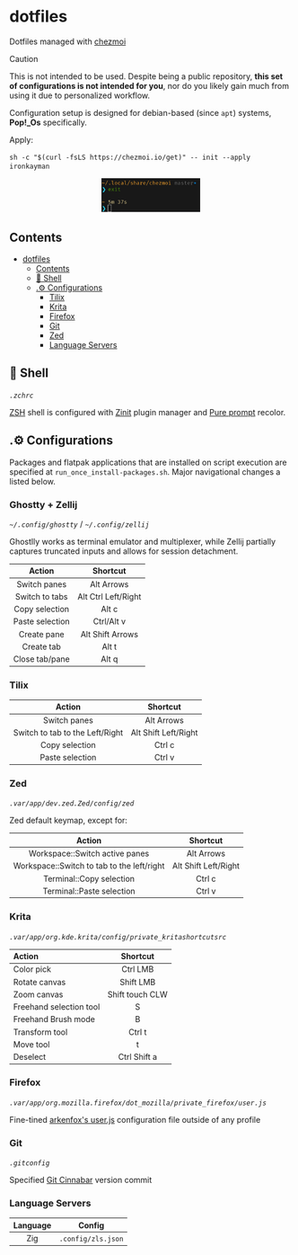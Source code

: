 # dotfiles

Dotfiles managed with [chezmoi](https://github.com/twpayne/chezmoi)

> [!CAUTION]
> This is not intended to be used. Despite being a public repository, __this set of configurations is not intended for you__, nor do you likely gain much from using it due to personalized workflow.
>
> Configuration setup is designed for debian-based (since `apt`) systems, **Pop!_Os** specifically.

Apply:

```shell
sh -c "$(curl -fsLS https://chezmoi.io/get)" -- init --apply ironkayman
```

<p align="center">
    <img src="docs/color_scheme_example.png" style="width: 35%;"></img>
</p>

## Contents

- [dotfiles](#dotfiles)
  - [Contents](#contents)
  - [🌻 Shell](#-shell)
  - [.⚙️ Configurations](#️-configurations)
    - [Tilix](#tilix)
    - [Krita](#krita)
    - [Firefox](#firefox)
    - [Git](#git)
    - [Zed](#zed)
    - [Language Servers](#language-servers)

## 🌻 Shell

*`.zchrc`*

[ZSH](https://wiki.archlinux.org/title/Zsh) shell is configured with [Zinit](https://github.com/zdharma-continuum/zinit) plugin manager and [Pure prompt](https://github.com/sindresorhus/pure) recolor.

## .⚙️ Configurations

Packages and flatpak applications that are installed on script execution are specified at `run_once_install-packages.sh`. Major navigational changes a listed below.

### Ghostty + Zellij

*`~/.config/ghostty`* / *`~/.config/zellij`*

Ghostlly works as terminal emulator and multiplexer, while Zellij partially captures truncated inputs and allows for session detachment. 


| Action        | Shortcut   |
|:-------------:|:----------:|
| Switch panes | Alt Arrows |
| Switch to tabs | Alt Ctrl Left/Right |
| Copy selection | Alt c |
| Paste selection | Ctrl/Alt v |
| Create pane | Alt Shift Arrows |
| Create tab | Alt t |
| Close tab/pane | Alt q |

### Tilix

| Action        | Shortcut   |
|:-------------:|:----------:|
| Switch panes | Alt Arrows |
| Switch to tab to the Left/Right | Alt Shift Left/Right |
| Copy selection | Ctrl c |
| Paste selection | Ctrl v |

### Zed

*`.var/app/dev.zed.Zed/config/zed`*

Zed default keymap, except for:

| Action        | Shortcut   |
|:-------------:|:----------:|
| Workspace::Switch active panes | Alt Arrows |
| Workspace::Switch to tab to the left/right | Alt Shift Left/Right |
| Terminal::Copy selection | Ctrl c |
| Terminal::Paste selection | Ctrl v |

### Krita

*`.var/app/org.kde.krita/config/private_kritashortcutsrc`*

| Action                  | Shortcut        |
|:------------------------|:---------------:|
| Color pick              | Ctrl LMB        |
| Rotate canvas           | Shift LMB       |
| Zoom canvas             | Shift touch CLW |
| Freehand selection tool | S               |
| Freehand Brush mode     | B               |
| Transform tool          | Ctrl t          |
| Move tool               | t          |
| Deselect                | Ctrl Shift a    |

### Firefox

*`.var/app/org.mozilla.firefox/dot_mozilla/private_firefox/user.js`*

Fine-tined [arkenfox's user.js](https://github.com/arkenfox/user.js) configuration file outside of any profile

### Git

*`.gitconfig`*

Specified [Git Cinnabar](https://github.com/glandium/git-cinnabar) version commit

### Language Servers

| Language | Config |
|:--------:|:------:|
| Zig | `.config/zls.json` |
